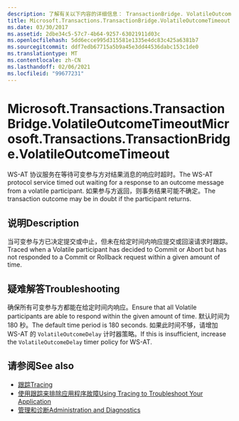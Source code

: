 ```yaml
---
description: 了解有关以下内容的详细信息： TransactionBridge. VolatileOutcomeTimeout
title: Microsoft.Transactions.TransactionBridge.VolatileOutcomeTimeout
ms.date: 03/30/2017
ms.assetid: 2dbe34c5-57c7-4b64-9257-63021911d03c
ms.openlocfilehash: 5dd6ecce995d315581e1335e4dc83c425a6381b7
ms.sourcegitcommit: ddf7edb67715a5b9a45e3dd44536dabc153c1de0
ms.translationtype: MT
ms.contentlocale: zh-CN
ms.lasthandoff: 02/06/2021
ms.locfileid: "99677231"
---
```

# <a name="microsofttransactionstransactionbridgevolatileoutcometimeout"></a><span data-ttu-id="34c60-103">Microsoft.Transactions.TransactionBridge.VolatileOutcomeTimeout</span><span class="sxs-lookup"><span data-stu-id="34c60-103">Microsoft.Transactions.TransactionBridge.VolatileOutcomeTimeout</span></span>

<span data-ttu-id="34c60-104">WS-AT 协议服务在等待可变参与方对结果消息的响应时超时。</span><span class="sxs-lookup"><span data-stu-id="34c60-104">The WS-AT protocol service timed out waiting for a response to an outcome message from a volatile participant.</span></span> <span data-ttu-id="34c60-105">如果参与方返回，则事务结果可能不确定。</span><span class="sxs-lookup"><span data-stu-id="34c60-105">The transaction outcome may be in doubt if the participant returns.</span></span>  
  
## <a name="description"></a><span data-ttu-id="34c60-106">说明</span><span class="sxs-lookup"><span data-stu-id="34c60-106">Description</span></span>  

 <span data-ttu-id="34c60-107">当可变参与方已决定提交或中止，但未在给定时间内响应提交或回滚请求时跟踪。</span><span class="sxs-lookup"><span data-stu-id="34c60-107">Traced when a Volatile participant has decided to Commit or Abort but has not responded to a Commit or Rollback request within a given amount of time.</span></span>  
  
## <a name="troubleshooting"></a><span data-ttu-id="34c60-108">疑难解答</span><span class="sxs-lookup"><span data-stu-id="34c60-108">Troubleshooting</span></span>  

 <span data-ttu-id="34c60-109">确保所有可变参与方都能在给定时间内响应。</span><span class="sxs-lookup"><span data-stu-id="34c60-109">Ensure that all Volatile participants are able to respond within the given amount of time.</span></span> <span data-ttu-id="34c60-110">默认时间为 180 秒。</span><span class="sxs-lookup"><span data-stu-id="34c60-110">The default time period is 180 seconds.</span></span>  <span data-ttu-id="34c60-111">如果此时间不够，请增加 WS-AT 的 `VolatileOutcomeDelay` 计时器策略。</span><span class="sxs-lookup"><span data-stu-id="34c60-111">If this is insufficient, increase the `VolatileOutcomeDelay` timer policy for WS-AT.</span></span>  
  
## <a name="see-also"></a><span data-ttu-id="34c60-112">请参阅</span><span class="sxs-lookup"><span data-stu-id="34c60-112">See also</span></span>

- [<span data-ttu-id="34c60-113">跟踪</span><span class="sxs-lookup"><span data-stu-id="34c60-113">Tracing</span></span>](index.md)
- [<span data-ttu-id="34c60-114">使用跟踪来排除应用程序故障</span><span class="sxs-lookup"><span data-stu-id="34c60-114">Using Tracing to Troubleshoot Your Application</span></span>](using-tracing-to-troubleshoot-your-application.md)
- [<span data-ttu-id="34c60-115">管理和诊断</span><span class="sxs-lookup"><span data-stu-id="34c60-115">Administration and Diagnostics</span></span>](../index.md)

